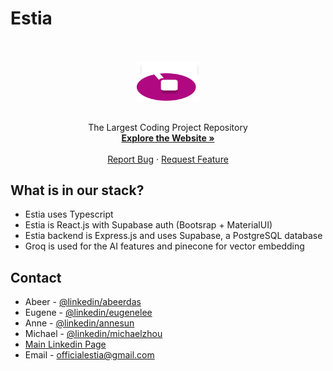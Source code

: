 # Estia

<a name="readme-top"></a>

<div align="center">
  <div align="center">
    <div><br/><br/></div>
<img src="client/src/img/Group 2061 (2).png" alt="Estia Logo" width="100" />
  </div>
  <p align="center">
    <br/>
    The Largest Coding Project Repository
    <br />
    <a href="https://estiafrontend.vercel.app/"><strong>Explore the Website »</strong></a>
    <br />
    <br />
    <a href="https://github.com/yvjnlee/estia/issues">Report Bug</a>
    ·
    <a href="https://github.com/yvjnlee/estia/issues">Request Feature</a>
  </p>
</div>

## What is in our stack?

- Estia uses Typescript
- Estia is React.js with Supabase auth (Bootsrap + MaterialUI)
- Estia backend is Express.js and uses Supabase, a PostgreSQL database
- Groq is used for the AI features and pinecone for vector embedding


## Contact

- Abeer - [@linkedin/abeerdas](https://www.linkedin.com/in/abeerdas/)
- Eugene - [@linkedin/eugenelee]()
- Anne - [@linkedin/annesun](https://www.linkedin.com/in/sunanne/)
- Michael - [@linkedin/michaelzhou](https://www.linkedin.com/in/michael-zhou-6a70b1282/)
- [Main Linkedin Page](https://www.linkedin.com/company/estia-2024/about/)
- Email - officialestia@gmail.com

